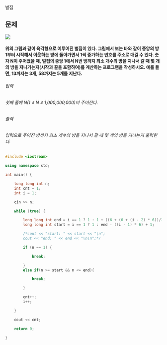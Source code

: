 벌집
## 문제
![](https://user-images.githubusercontent.com/82014995/172134805-e2c5422c-5ab2-419b-a221-9ac652a5b511.png)
#### 위의 그림과 같이 육각형으로 이루어진 벌집이 있다. 그림에서 보는 바와 같이 중앙의 방 1부터 시작해서 이웃하는 방에 돌아가면서 1씩 증가하는 번호를 주소로 매길 수 있다. 숫자 N이 주어졌을 때, 벌집의 중앙 1에서 N번 방까지 최소 개수의 방을 지나서 갈 때 몇 개의 방을 지나가는지(시작과 끝을 포함하여)를 계산하는 프로그램을 작성하시오. 예를 들면, 13까지는 3개, 58까지는 5개를 지난다.

###### 입력
###### 첫째 줄에 N(1 ≤ N ≤ 1,000,000,000)이 주어진다.

###### 출력
###### 입력으로 주어진 방까지 최소 개수의 방을 지나서 갈 때 몇 개의 방을 지나는지 출력한다.

```c++
#include <iostream>

using namespace std;

int main() {

	long long int n;
	int cnt = 1;
	int i = 1;

	cin >> n;

	while (true) {

		long long int end = i == 1 ? 1 : 1 + ((6 + (6 + (i - 2) * 6))/2) * (i - 1);
		long long int start = i == 1 ? 1 : end - ((i - 1) * 6) + 1;

		/*cout << "start: " << start << "\n";
		cout << "end: " << end << "\n\n";*/

		if (n == 1) {

			break;

		}
		else if(n >= start && n <= end){

			break;

		}

		cnt++;
		i++;

	}

	cout << cnt;

	return 0;

}
```
